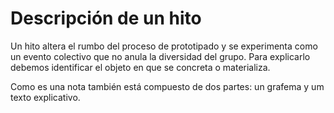 # Descripción de un hito #

Un hito altera el rumbo del proceso de prototipado y se experimenta como un evento colectivo que no anula la diversidad del grupo. Para explicarlo debemos identificar el objeto en que se concreta o materializa. 

Como es una nota también está compuesto de dos partes: un grafema y um texto explicativo. 
